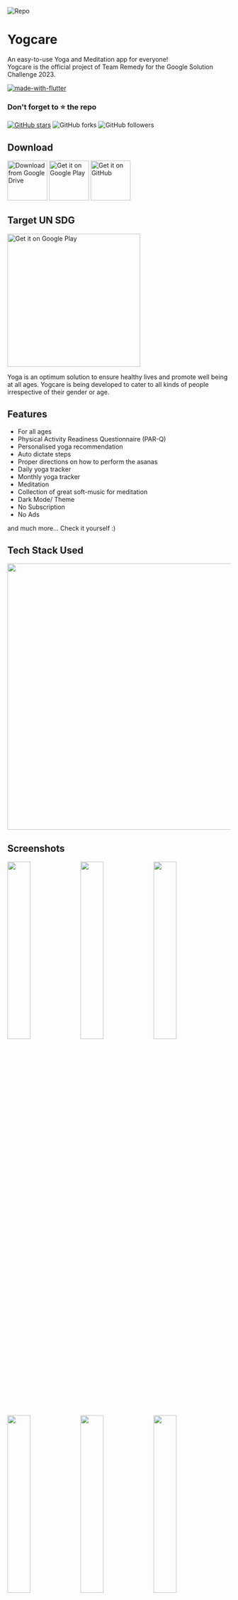 ![Repo ](https://github.com/Remedy-Technologies/yogcare-public-info/raw/main/link-images/github-banner-pic%20(2).png)

# Yogcare

An easy-to-use Yoga and Meditation app for everyone!
<br/>Yogcare is the official project of Team Remedy for the Google Solution Challenge 2023.

[![made-with-flutter](https://img.shields.io/badge/Made%20with-Flutter-1f425f.svg)](https://flutter.dev/)

### Don't forget to :star: the repo

[![GitHub stars](https://img.shields.io/github/stars/Remedy-Technologies/yogcare.svg?style=social&label=Star)](https://github.com//Remedy-Technologies/yogcare) ![GitHub forks](https://img.shields.io/github/forks/Remedy_Technologies/yogcare.svg?style=social&label=Forks) ![GitHub followers](https://img.shields.io/github/followers/Remedy-Technologies.svg?style=social&label=Follow)

## Download

[<img src="https://github.com/Remedy-Technologies/yogcare-public-info/raw/main/link-images/Google_Drive_text_logo_grey.png"
     alt="Download from Google Drive"
     height="90">](https://drive.google.com/drive/folders/1dkvbT_oDmOh2_3Q133YCjueFkft_2_nC?usp=share_link)
[<img src="https://github.com/Remedy-Technologies/yogcare-public-info/raw/main/link-images/get_google_play.png"
     alt="Get it on Google Play"
     height="90">](https://play.google.com/store/apps/details?id=com.teamremedy.yogcare)
[<img src="https://github.com/Remedy-Technologies/yogcare-public-info/raw/main/link-images/get_github.png"
     alt="Get it on GitHub"
     height="90">](https://github.com/Remedy-Technologies/yogcare)
     
## Target UN SDG

[<img src="https://github.com/Remedy-Technologies/yogcare-public-info/raw/main/link-images/Sustainable_Development_Goal_03GoodHealth.svg.png"
     alt="Get it on Google Play"
     height="300">](https://sdgs.un.org/goals/goal3)

Yoga is an optimum solution to ensure healthy lives and promote well being at all ages. Yogcare is being developed to cater to all kinds of people irrespective of their gender or age.


## Features

- For all ages
- Physical Activity Readiness Questionnaire (PAR-Q)
- Personalised yoga recommendation
- Auto dictate steps
- Proper directions on how to perform the asanas
- Daily yoga tracker
- Monthly yoga tracker 
- Meditation
- Collection of great soft-music for meditation
- Dark Mode/ Theme 
- No Subscription
- No Ads

and much more...
Check it yourself :)

## Tech Stack Used

<img src="https://github.com/Remedy-Technologies/yogcare-public-info/raw/main/link-images/flutter%2Bfirebase.png"
     width="600">

## Screenshots

<img src="https://github.com/Remedy-Technologies/yogcare-public-info/blob/main/phone-screenshots/Screenshot_20230321_203022_iphone13pink_portrait.png?raw=true" width="32%"> <img src="https://github.com/Remedy-Technologies/yogcare-public-info/blob/main/phone-screenshots/Screenshot_20230321_203045_iphone13pink_portrait.png?raw=true" width="32%"> <img src="https://github.com/Remedy-Technologies/yogcare-public-info/blob/main/phone-screenshots/Screenshot_20230321_203158_iphone13pink_portrait.png?raw=true" width="32%"> <img src="https://github.com/Remedy-Technologies/yogcare-public-info/blob/main/phone-screenshots/Screenshot_20230321_203229_iphone13pink_portrait.png?raw=true" width="32%"> <img src="https://github.com/Remedy-Technologies/yogcare-public-info/blob/main/phone-screenshots/Screenshot_20230321_203239_iphone13pink_portrait.png?raw=true" width="32%"> <img src="https://github.com/Remedy-Technologies/yogcare-public-info/blob/main/phone-screenshots/Screenshot_20230321_203312_iphone13pink_portrait.png?raw=true" width="32%">

## License

```
Copyright © 2023 Team Remedy

Yogcare is the official project of Team Remedy for the Google Solution Challenge 2023. 
It is a free software distributed in the hope that it will be useful, but WITHOUT ANY WARRANTY;
without even the implied warranty of MERCHANTABILITY or FITNESS FOR A PARTICULAR PURPOSE.
```

```
Being publicly available doesn't mean you can just make a copy of the app and upload it on playstore or sell
a closed source copy of the same.
Read the following carefully:
1. You can't upload the app on a closed source
  app repository like PlayStore/AppStore without distributing the source code.
2. You can't sell any copied/modified version of the app under any "non-free" license.
   You must provide the copy with the original software or with instructions on how to obtain original software,
   should clearly state all changes, should clearly disclose full source code, should include same license
   and all copyrights should be retained.

In simple words, You can ONLY use the source code of this app for `Open Source` Project with 
all your source code CLEARLY DISCLOSED on any code hosting platform like GitHub, with clear INSTRUCTIONS on
how to obtain the original software, should clearly STATE ALL CHANGES made and should RETAIN all copyrights.
Use of this software under any "non-free" license is NOT permitted.
```

## Building from Source

1. If you don't have Flutter SDK installed, please visit official [Flutter](https://flutter.dev/) site.
2. Fetch latest source code from master branch.

```
git clone https://github.com/Remedy-Technologies/yogcare.git
```

3. Run the app with Android Studio or VS Code. Or the command line:

```
flutter pub get
flutter run
```

## Contribute

We are not accepting outside contributions for this project. However, a feedback would greatly
contribute to the purpose of the project. Please leave a feedback after using it :)

## Want to test Beta Versions?

The beta version of the app is live on [Google Play store](https://play.google.com/store/apps/details?id=com.teamremedy.yogcare).

## Disclaimer
```
Yogcare does not own or have any affiliation with the songs and other content available through the app.
All songs and other content are the property of their respective owners and are protected by copyright law.
Yogcare is not responsible for any infringement of copyright or other intellectual property rights that may result
from the use of the songs and other content available through the app. Yogcare uses third-party plugins and
is not responsible for any harm or damage to the respective owners or any other parties resulting from the use
of the songs and other content through the third-party plugins.
By using the app, you agree to use the songs and other content only for personal, non-commercial purposes
and in compliance with all applicable laws and regulations.
```
